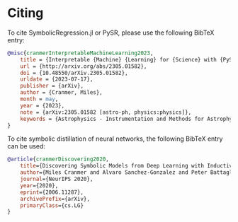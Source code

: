 # Citing

To cite SymbolicRegression.jl or PySR, please use the following BibTeX entry:

```bibtex
@misc{cranmerInterpretableMachineLearning2023,
    title = {Interpretable {Machine} {Learning} for {Science} with {PySR} and {SymbolicRegression}.jl},
    url = {http://arxiv.org/abs/2305.01582},
    doi = {10.48550/arXiv.2305.01582},
    urldate = {2023-07-17},
    publisher = {arXiv},
    author = {Cranmer, Miles},
    month = may,
    year = {2023},
    note = {arXiv:2305.01582 [astro-ph, physics:physics]},
    keywords = {Astrophysics - Instrumentation and Methods for Astrophysics, Computer Science - Machine Learning, Computer Science - Neural and Evolutionary Computing, Computer Science - Symbolic Computation, Physics - Data Analysis, Statistics and Probability},
}
```

To cite symbolic distillation of neural networks, the following BibTeX entry can be used:

```bibtex
@article{cranmerDiscovering2020,
    title={Discovering Symbolic Models from Deep Learning with Inductive Biases},
    author={Miles Cranmer and Alvaro Sanchez-Gonzalez and Peter Battaglia and Rui Xu and Kyle Cranmer and David Spergel and Shirley Ho},
    journal={NeurIPS 2020},
    year={2020},
    eprint={2006.11287},
    archivePrefix={arXiv},
    primaryClass={cs.LG}
}
```
